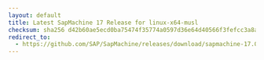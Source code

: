 ```yaml
---
layout: default
title: Latest SapMachine 17 Release for linux-x64-musl
checksum: sha256 d42b60ae5ecd0ba75474f35774a0597d36e64d40566f3fefcc3a8a560e9800bd
redirect_to:
  - https://github.com/SAP/SapMachine/releases/download/sapmachine-17.0.9/sapmachine-jre-17.0.9_linux-x64-musl_bin.tar.gz
---
```

